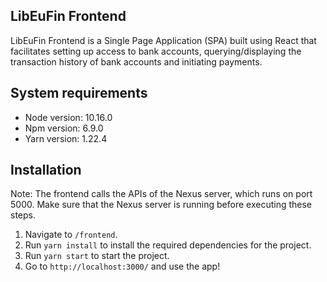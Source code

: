 ## LibEuFin Frontend

LibEuFin Frontend is a Single Page Application (SPA) built using React that facilitates setting up access to bank accounts, querying/displaying the transaction history of bank accounts and initiating payments.

## System requirements

- Node version: 10.16.0
- Npm version: 6.9.0
- Yarn version: 1.22.4

## Installation

Note: The frontend calls the APIs of the Nexus server, which runs on port 5000. Make sure that the Nexus server is running before executing these steps.

1. Navigate to `/frontend`.
2. Run `yarn install` to install the required dependencies for the project.
3. Run `yarn start` to start the project.
4. Go to `http://localhost:3000/` and use the app!
